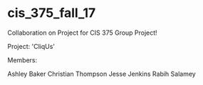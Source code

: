 # cis_375_fall_17
Collaboration on Project for CIS 375 Group Project!

Project: 'CliqUs'

Members:

Ashley Baker
Christian Thompson
Jesse Jenkins
Rabih Salamey
